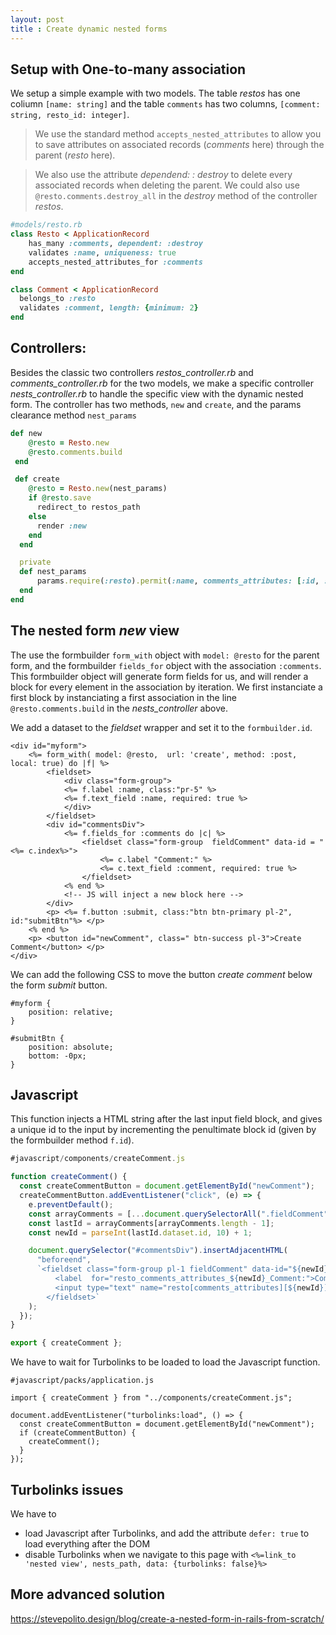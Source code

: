 ```yaml
---
layout: post
title : Create dynamic nested forms
---
```


## Setup with One-to-many association
We setup a simple example with two models. The table *restos* has one coliumn  `[name: string]`  and the table `comments` has two columns,  `[comment: string, resto_id: integer]`. 

> We use the standard method `accepts_nested_attributes` to allow you to save attributes on associated records (*comments* here) through the parent (*resto* here). 

> We also use the attribute *dependend: : destroy* to delete every associated records when deleting the parent. We could also use `@resto.comments.destroy_all` in the *destroy* method of the controller *restos*.

```ruby
#models/resto.rb
class Resto < ApplicationRecord
    has_many :comments, dependent: :destroy
    validates :name, uniqueness: true
    accepts_nested_attributes_for :comments 
end

class Comment < ApplicationRecord
  belongs_to :resto
  validates :comment, length: {minimum: 2}
end
```

## Controllers:
Besides the classic two controllers *restos_controller.rb* and *comments_controller.rb* for the two models, we make a specific controller *nests_controller.rb* to handle the specific view with the dynamic nested form. The controller has two methods, `new` and `create`, and the params clearance method `nest_params`
```ruby
def new
    @resto = Resto.new
    @resto.comments.build
 end

 def create
    @resto = Resto.new(nest_params)
    if @resto.save
      redirect_to restos_path
    else
      render :new
    end
  end

  private
  def nest_params
      params.require(:resto).permit(:name, comments_attributes: [:id, :comment])
  end
end
```

## The nested form *new* view

The use the formbuilder `form_with` object with `model: @resto` for the parent form, and the formbuilder `fields_for` object with the association `:comments`. This formbuilder object will generate form fields for us, and will render a block for every element in the association by iteration. We first instanciate a first block by instanciating a first association in the line `@resto.comments.build`  in the *nests_controller* above.

We add a dataset to the *fieldset* wrapper and set it to the  `formbuilder.id`.

```
<div id="myform">
    <%= form_with( model: @resto,  url: 'create', method: :post, local: true) do |f| %>  
        <fieldset>
            <div class="form-group">
            <%= f.label :name, class:"pr-5" %>
            <%= f.text_field :name, required: true %>
            </div>
        </fieldset>
        <div id="commentsDiv">
            <%= f.fields_for :comments do |c| %>
                <fieldset class="form-group  fieldComment" data-id = "<%= c.index%>">
                    <%= c.label "Comment:" %>
                    <%= c.text_field :comment, required: true %>
                </fieldset>
            <% end %>
            <!-- JS will inject a new block here -->
        </div>
        <p> <%= f.button :submit, class:"btn btn-primary pl-2",  id:"submitBtn"%> </p>
    <% end %>
    <p> <button id="newComment", class=" btn-success pl-3">Create Comment</button> </p>
</div>
```

We can add the following CSS to move the button *create comment* below the form *submit* button.
```
#myform {
    position: relative;
}

#submitBtn {
    position: absolute;
    bottom: -0px;
}
```

## Javascript

This function injects a HTML string after the last input field block, and gives a unique id to the input by incrementing the penultimate block id (given by the formbuilder method `f.id`).
```js
#javascript/components/createComment.js

function createComment() {
  const createCommentButton = document.getElementById("newComment");
  createCommentButton.addEventListener("click", (e) => {
    e.preventDefault();
    const arrayComments = [...document.querySelectorAll(".fieldComment")];
    const lastId = arrayComments[arrayComments.length - 1];
    const newId = parseInt(lastId.dataset.id, 10) + 1;

    document.querySelector("#commentsDiv").insertAdjacentHTML(
      "beforeend",
      `<fieldset class="form-group pl-1 fieldComment" data-id="${newId}">
          <label  for="resto_comments_attributes_${newId}_Comment:">Comment:</label>
          <input type="text" name="resto[comments_attributes][${newId}][comment]" required="required">
        </fieldset>`
    );
  });
}

export { createComment };
```

We have to wait for Turbolinks to be loaded to load the Javascript function.
```
#javascript/packs/application.js

import { createComment } from "../components/createComment.js";

document.addEventListener("turbolinks:load", () => {
  const createCommentButton = document.getElementById("newComment");
  if (createCommentButton) {
    createComment();
  }
});
```

## Turbolinks issues

We have to 
- load Javascript after Turbolinks, and add the attribute `defer: true` to load everything after the DOM
- disable Turbolinks when we navigate to this page with `<%=link_to 'nested view', nests_path, data: {turbolinks: false}%>`

## More advanced solution

<https://stevepolito.design/blog/create-a-nested-form-in-rails-from-scratch/>

